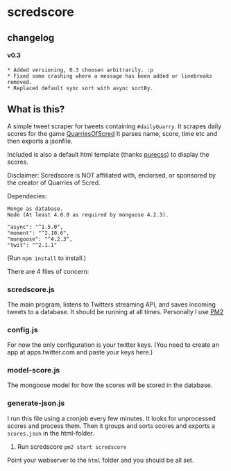 # scredscore

## changelog

#### v0.3

    * Added versioning, 0.3 choosen arbitrarily. :p
    * Fixed some crashing where a message has been added or linebreaks removed.
    * Replaced default sync sort with async sortBy.

## What is this?

A simple tweet scraper for tweets containing `#dailyQuarry`.
It scrapes daily scores for the game [QuarriesOfScred](www.quarriesofscred.com)
It parses name, score, time etc and then exports a jsonfile.

Included is also a default html template (thanks [purecss](purecss.io/layouts/blog/)) to display the scores.

Disclaimer:
Scredscore is NOT affiliated with, endorsed, or sponsored by the creator of Quarries of Scred.


Dependecies:

    Mongo as database.
    Node (At least 4.0.0 as required by mongoose 4.2.3).

    "async": "^1.5.0",
    "moment": "^2.10.6",
    "mongoose": "^4.2.3", 
    "twit": "^2.1.1"
    
(Run `npm install` to install.)

There are 4 files of concern:

### scredscore.js
The main program, listens to Twitters streaming API, and saves incoming tweets to a database.
It should be running at all times. Personally I use [PM2](https://github.com/Unitech/pm2)
    
### config.js
For now the only configuration is your twitter keys. 
(You need to create an app at apps.twitter.com and paste your keys here.)

### model-score.js
The mongoose model for how the scores will be stored in the database.

### generate-json.js
I run this file using a cronjob every few minutes. 
It looks for unprocessed scores and process them.
Then it groups and sorts scores and exports a `scores.json` in the html-folder.

1) Run scredscore `pm2 start scredscore`

Point your webserver to the `html` folder and you should be all set.
